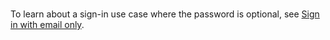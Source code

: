 <br />To learn about a sign-in use case where the password is optional, see [Sign in with email only](/docs/guides/pwd-optional-sign-in-email/java/main/).
